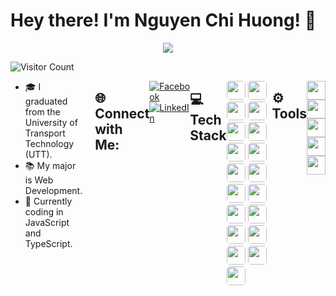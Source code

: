 # Hey there! I'm Nguyen Chi Huong! 👋 

<p align="center">
  <a href="https://github.com/DenverCoder1/readme-typing-svg">
    <img src="https://readme-typing-svg.herokuapp.com?lines=Web+Developer;Always%20learning%20new%20things&center=true&width=380&height=45">
  </a>
</p>

<img src="https://profile-counter.glitch.me/chihuong28502/count.svg" alt="Visitor Count" style="display: block; margin-left: auto; margin-right: auto;">

<div style="display: flex; justify-content: space-between; align-items: flex-start;">
  <!-- Left Column -->
  <div style="flex: 1; padding-right: 20px;">
    <ul>
      <li>🎓 I graduated from the University of Transport Technology (UTT).</li>
      <li>📚 My major is Web Development.</li>
      <li>🔭 Currently coding in JavaScript and TypeScript.</li>
    </ul>
  </div>

## 🌐 Connect with Me:
[![Facebook](https://img.shields.io/badge/Facebook-%231877F2.svg?logo=Facebook&logoColor=white)](https://facebook.com/futurefolde)
[![LinkedIn](https://img.shields.io/badge/LinkedIn-%230077B5.svg?logo=linkedin&logoColor=white)](https://linkedin.com/in/nguyen-chi-huong-787a2427b)

---

## 💻 Tech Stack
<p align="left">
  <img src="https://img.shields.io/badge/javascript-%23323330.svg?style=for-the-badge&logo=javascript&logoColor=%23F7DF1E" height="30" style="border-radius: 5px;"/>
  <img src="https://img.shields.io/badge/typescript-%23007ACC.svg?style=for-the-badge&logo=typescript&logoColor=white" height="30" style="border-radius: 5px;"/>
  <img src="https://img.shields.io/badge/next.js-%23000000.svg?style=for-the-badge&logo=next.js&logoColor=white" height="30" style="border-radius: 5px;"/>
  <img src="https://img.shields.io/badge/nestjs-%23E0234E.svg?style=for-the-badge&logo=nestjs&logoColor=white" height="30" style="border-radius: 5px;"/>
  <img src="https://img.shields.io/badge/html5-%23E34F26.svg?style=for-the-badge&logo=html5&logoColor=white" height="30" style="border-radius: 5px;"/>
  <img src="https://img.shields.io/badge/css3-%231572B6.svg?style=for-the-badge&logo=css3&logoColor=white" height="30" style="border-radius: 5px;"/>
  <img src="https://img.shields.io/badge/react-%2320232a.svg?style=for-the-badge&logo=react&logoColor=%2361DAFB" height="30" style="border-radius: 5px;"/>
  <img src="https://img.shields.io/badge/node.js-6DA55F?style=for-the-badge&logo=node.js&logoColor=white" height="30" style="border-radius: 5px;"/>
  <img src="https://img.shields.io/badge/MongoDB-%2347A248.svg?style=for-the-badge&logo=mongodb&logoColor=white" height="30" style="border-radius: 5px;"/>
  <img src="https://img.shields.io/badge/AntDesign-%230170FE.svg?style=for-the-badge&logo=ant-design&logoColor=white" height="30" style="border-radius: 5px;"/>
  <img src="https://img.shields.io/badge/TailwindCSS-%3338B2AC.svg?style=for-the-badge&logo=tailwind-css&logoColor=white" height="30" style="border-radius: 5px;"/>
  <img src="https://img.shields.io/badge/Vercel-%23000000.svg?style=for-the-badge&logo=vercel&logoColor=white" height="30" style="border-radius: 5px;"/>
  <img src="https://img.shields.io/badge/Bootstrap-%237B83B1.svg?style=for-the-badge&logo=bootstrap&logoColor=white" height="30" style="border-radius: 5px;"/>
  <img src="https://img.shields.io/badge/Express.js-%23404D59.svg?style=for-the-badge&logo=express&logoColor=white" height="30" style="border-radius: 5px;"/>
  <img src="https://img.shields.io/badge/JWT-%232E7BB4.svg?style=for-the-badge&logo=json-web-tokens&logoColor=white" height="30" style="border-radius: 5px;"/>
  <img src="https://img.shields.io/badge/MUI-%230081CB.svg?style=for-the-badge&logo=mui&logoColor=white" height="30" style="border-radius: 5px;"/>
  <img src="https://img.shields.io/badge/NPM-%23000000.svg?style=for-the-badge&logo=npm&logoColor=white" height="30" style="border-radius: 5px;"/>
  <img src="https://img.shields.io/badge/Socket.io-%23000000.svg?style=for-the-badge&logo=socket.io&logoColor=white" height="30" style="border-radius: 5px;"/>
  <img src="https://img.shields.io/badge/MicrosoftSQLServer-%23479BC0.svg?style=for-the-badge&logo=microsoftsqlserver&logoColor=white" height="30" style="border-radius: 5px;"/>
</p>

## ⚙️ Tools
<p align="left">
  <img src="https://img.shields.io/badge/-Git-%23F05032?style=flat-square&logo=git&logoColor=%23ffffff" height="30"/>
  <img src="https://img.shields.io/badge/-GitHub-181717?style=flat-square&logo=github" height="30"/>
  <img src="https://img.shields.io/badge/-VS%20Code-007ACC?style=flat-square&logo=visual-studio-code&logoColor=ffffff" height="30"/>
  <img src="https://img.shields.io/badge/-Powershell-5391FE?style=flat-square&logo=powershell&logoColor=ffffff" height="30"/>
  <img src="https://img.shields.io/badge/-Windows-0078D6?style=flat-square&logo=windows&logoColor=ffffff" height="30"/>
</p>
